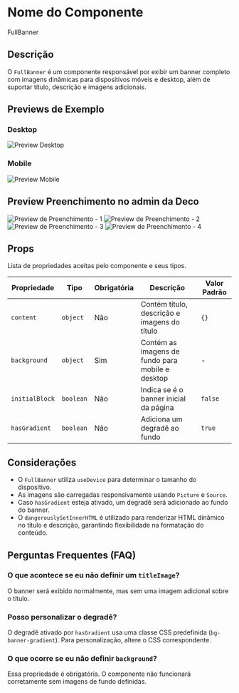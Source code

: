 # Nome do Componente
FullBanner


## Descrição
O `FullBanner` é um componente responsável por exibir um banner completo com imagens dinâmicas para dispositivos móveis e desktop, além de suportar título, descrição e imagens adicionais.


## Previews de Exemplo

### Desktop
![Preview Desktop](previewDesktop.png)

### Mobile
![Preview Mobile](previewMobile.png)


## Preview Preenchimento no admin da Deco
![Preview de Preenchimento - 1](preenchimentoDeco-1.png)
![Preview de Preenchimento - 2](preenchimentoDeco-2.png)
![Preview de Preenchimento - 3](preenchimentoDeco-3.png)
![Preview de Preenchimento - 4](preenchimentoDeco-4.png)

## Props
Lista de propriedades aceitas pelo componente e seus tipos.

| Propriedade | Tipo | Obrigatória | Descrição | Valor Padrão |
|------------|------|-------------|------------|---------------|
| `content` | `object` | Não | Contém título, descrição e imagens do título | `{}` |
| `background` | `object` | Sim | Contém as imagens de fundo para mobile e desktop | - |
| `initialBlock` | `boolean` | Não | Indica se é o banner inicial da página | `false` |
| `hasGradient` | `boolean` | Não | Adiciona um degradê ao fundo | `true` |


## Considerações
- O `FullBanner` utiliza `useDevice` para determinar o tamanho do dispositivo.
- As imagens são carregadas responsivamente usando `Picture` e `Source`.
- Caso `hasGradient` esteja ativado, um degradê será adicionado ao fundo do banner.
- O `dangerouslySetInnerHTML` é utilizado para renderizar HTML dinâmico no título e descrição, garantindo flexibilidade na formatação do conteúdo.


## Perguntas Frequentes (FAQ)

### O que acontece se eu não definir um `titleImage`?
O banner será exibido normalmente, mas sem uma imagem adicional sobre o título.

### Posso personalizar o degradê?
O degradê ativado por `hasGradient` usa uma classe CSS predefinida (`bg-banner-gradient`). Para personalização, altere o CSS correspondente.

### O que ocorre se eu não definir `background`?
Essa propriedade é obrigatória. O componente não funcionará corretamente sem imagens de fundo definidas.
